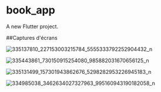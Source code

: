 # book_app

A new Flutter project.

##Captures d'écrans 

![335137810_227153003215784_5555333792252904432_n](https://user-images.githubusercontent.com/113768152/224333011-89bf4db5-8aa1-4a97-933f-7a7da5883846.jpg)

![335443861_730150915254080_985882031670656125_n](https://user-images.githubusercontent.com/113768152/224333065-11570ff5-bf6b-4b22-9735-77670f11252b.jpg)

![335131499_157301943862676_5298282953226945183_n](https://user-images.githubusercontent.com/113768152/224333153-7a1fd5bc-d6fc-4f4c-b9a8-cb877b75d3bc.jpg)

![334985038_3462634027327963_995160943190182058_n](https://user-images.githubusercontent.com/113768152/224333204-8a53ff83-0081-4ddf-b114-0db5656f841d.jpg)
